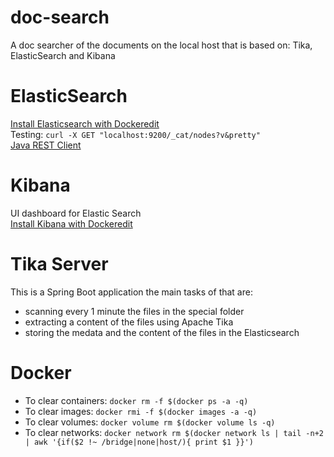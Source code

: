 # doc-search
A doc searcher of the documents on the local host that is based on: Tika, ElasticSearch and Kibana
# ElasticSearch
[Install Elasticsearch with Dockeredit](https://www.elastic.co/guide/en/elasticsearch/reference/current/docker.html)  
Testing: `curl -X GET "localhost:9200/_cat/nodes?v&pretty"`  
[Java REST Client](https://www.elastic.co/guide/en/elasticsearch/client/java-rest/7.10/index.html)
# Kibana
UI dashboard for Elastic Search  
[Install Kibana with Dockeredit](https://www.elastic.co/guide/en/kibana/current/docker.html)

# Tika Server
This is a Spring Boot application the main tasks of that are:  
 - scanning every 1 minute the files in the special folder
 - extracting a content of the files using Apache Tika
 - storing the medata and the content of the files in the Elasticsearch

# Docker
 - To clear containers: `docker rm -f $(docker ps -a -q)`
 - To clear images: `docker rmi -f $(docker images -a -q)`
 - To clear volumes: `docker volume rm $(docker volume ls -q)`
 - To clear networks: `docker network rm $(docker network ls | tail -n+2 | awk '{if($2 !~ /bridge|none|host/){ print $1 }}')`

